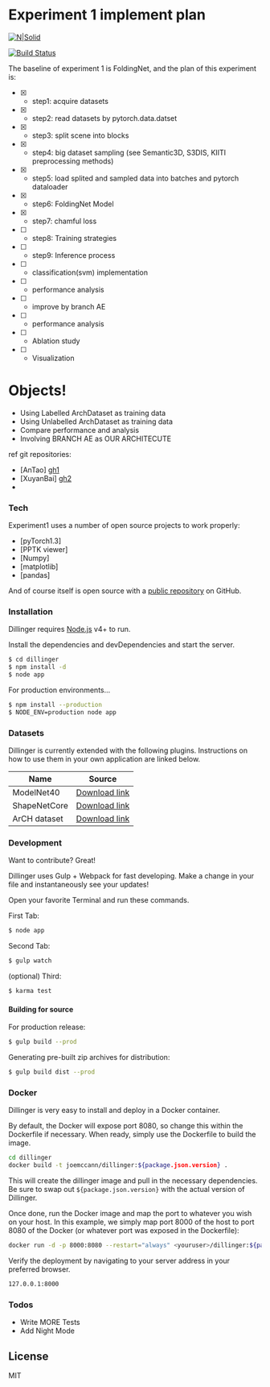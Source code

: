 # Experiment 1 implement plan

[![N|Solid](https://cldup.com/dTxpPi9lDf.thumb.png)](https://nodesource.com/products/nsolid)

[![Build Status](https://travis-ci.org/joemccann/dillinger.svg?branch=master)](https://travis-ci.org/joemccann/dillinger)

The baseline of experiment 1 is FoldingNet, and the plan of this experiment is:

  * [x] - step1: acquire datasets
  * [x] - step2: read datasets by pytorch.data.datset
  * [x] - step3: split scene into blocks
  * [x] - step4: big dataset sampling (see Semantic3D, S3DIS, KIITI preprocessing methods)
  * [x] - step5: load splited and sampled data into batches and pytorch dataloader
  * [x] - step6: FoldingNet Model
  * [x] - step7: chamful loss
  * [ ] - step8: Training strategies
  * [ ] - step9: Inference process
  * [ ] - classification(svm) implementation
  * [ ] - performance analysis
  * [ ] - improve by branch AE
  * [ ] - performance analysis
  * [ ] - Ablation study
  * [ ] - Visualization

# Objects!

  - Using Labelled ArchDataset as training data
  - Using Unlabelled ArchDataset as training data
  - Compare performance and analysis
  - Involving BRANCH AE as OUR ARCHITECUTE


ref git repositories:
  - [AnTao] [gh1]
  - [XuyanBai] [gh2]
  - 

### Tech

Experiment1 uses a number of open source projects to work properly:

* [pyTorch1.3] 
* [PPTK viewer] 
* [Numpy] 
* [matplotlib] 
* [pandas] 

And of course itself is open source with a [public repository][gh3]
 on GitHub.

### Installation

Dillinger requires [Node.js](https://nodejs.org/) v4+ to run.

Install the dependencies and devDependencies and start the server.

```sh
$ cd dillinger
$ npm install -d
$ node app
```

For production environments...

```sh
$ npm install --production
$ NODE_ENV=production node app
```

### Datasets

Dillinger is currently extended with the following plugins. Instructions on how to use them in your own application are linked below.

| Name | Source |
| ------ | ------ |
| ModelNet40 | [Download link][ds1] |
| ShapeNetCore | [Download link][ds2] |
| ArCH dataset | [Download link][ds3] |


### Development

Want to contribute? Great!

Dillinger uses Gulp + Webpack for fast developing.
Make a change in your file and instantaneously see your updates!

Open your favorite Terminal and run these commands.

First Tab:
```sh
$ node app
```

Second Tab:
```sh
$ gulp watch
```

(optional) Third:
```sh
$ karma test
```
#### Building for source
For production release:
```sh
$ gulp build --prod
```
Generating pre-built zip archives for distribution:
```sh
$ gulp build dist --prod
```
### Docker
Dillinger is very easy to install and deploy in a Docker container.

By default, the Docker will expose port 8080, so change this within the Dockerfile if necessary. When ready, simply use the Dockerfile to build the image.

```sh
cd dillinger
docker build -t joemccann/dillinger:${package.json.version} .
```
This will create the dillinger image and pull in the necessary dependencies. Be sure to swap out `${package.json.version}` with the actual version of Dillinger.

Once done, run the Docker image and map the port to whatever you wish on your host. In this example, we simply map port 8000 of the host to port 8080 of the Docker (or whatever port was exposed in the Dockerfile):

```sh
docker run -d -p 8000:8080 --restart="always" <youruser>/dillinger:${package.json.version}
```

Verify the deployment by navigating to your server address in your preferred browser.

```sh
127.0.0.1:8000
```


### Todos

 - Write MORE Tests
 - Add Night Mode

License
----

MIT


   [gh1]: https://github.com/AnTao97/UnsupervisedPointCloudReconstruction
   [gh2]: https://github.com/XuyangBai/FoldingNet/blob/master/visualize.py
   [gh3]: https://github.com/bulletPr/Unsupervised-learning-on-LoD3-building-point-cloud/tree/develop
   [ds1]: https://modelnet.cs.princeton.edu/
   [ds2]: https://github.com/AnTao97/PointCloudDatasets
   [ds3]: http://archdataset.polito.it/download/

